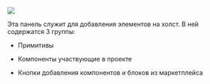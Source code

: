 ![](https://uploads.quarkly.io/landing/docs-interface-context-menu.png)

Эта панель служит для добавления элементов на холст. В ней содержатся 3 группы:

*   Примитивы
    
*   Компоненты участвующие в проекте
    
*   Кнопки добавления компонентов и блоков из маркетплейса